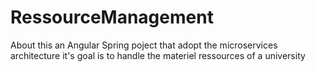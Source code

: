 # RessourceManagement

About
this an Angular Spring poject that adopt the microservices architecture it's goal is to handle the materiel ressources of a university
